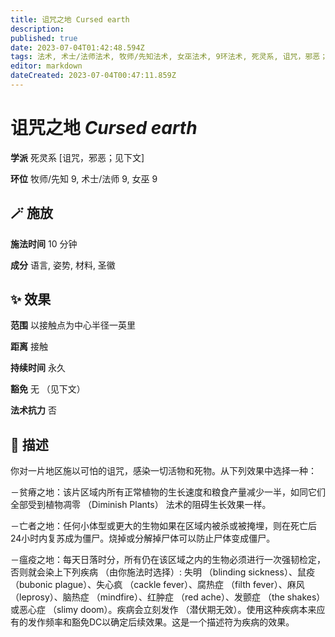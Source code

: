 ```yaml
---
title: 诅咒之地 Cursed earth
description: 
published: true
date: 2023-07-04T01:42:48.594Z
tags: 法术, 术士/法师法术, 牧师/先知法术, 女巫法术, 9环法术, 死灵系, 诅咒，邪恶；见下文
editor: markdown
dateCreated: 2023-07-04T00:47:11.859Z
---
```


# **诅咒之地** *Cursed earth*

**学派** 死灵系 \[诅咒，邪恶；见下文\] 

**环位** 牧师/先知 9, 术士/法师 9, 女巫 9

## 🪄 施放

**施法时间** 10 分钟

**成分** 语言, 姿势, 材料, 圣徽

## ✨ 效果  

**范围** 以接触点为中心半径一英里

**距离** 接触  

**持续时间** 永久 

**豁免** 无 （见下文）

**法术抗力** 否

## 📖 描述

你对一片地区施以可怕的诅咒，感染一切活物和死物。从下列效果中选择一种：

－贫瘠之地：该片区域内所有正常植物的生长速度和粮食产量减少一半，如同它们全部受到植物凋零 （Diminish Plants） 法术的阻碍生长效果一样。

－亡者之地：任何小体型或更大的生物如果在区域内被杀或被掩埋，则在死亡后24小时内复苏成为僵尸。烧掉或分解掉尸体可以防止尸体变成僵尸。

－瘟疫之地：每天日落时分，所有仍在该区域之内的生物必须进行一次强韧检定，否则就会染上下列疾病 （由你施法时选择）: 失明 （blinding sickness）、鼠疫 （bubonic plague）、失心疯 （cackle fever）、腐热症 （filth fever）、麻风 （leprosy）、脑热症 （mindfire）、红肿症 （red ache）、发颤症 （the shakes） 或恶心症 （slimy doom）。疾病会立刻发作 （潜伏期无效）。使用这种疾病本来应有的发作频率和豁免DC以确定后续效果。这是一个描述符为疾病的效果。
    